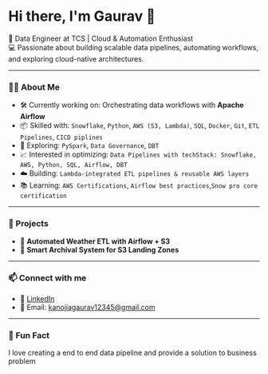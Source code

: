 <!--
**kanojia-gaurav/kanojia-gaurav** is a ✨ _special_ ✨ repository because its `README.md` (this file) appears on your GitHub profile.

Here are some ideas to get you started:

- 🔭 I’m currently working on ...
- 🌱 I’m currently learning ...
- 👯 I’m looking to collaborate on ...
- 🤔 I’m looking for help with ...
- 💬 Ask me about ...
- 📫 How to reach me: ...
- 😄 Pronouns: ...
- ⚡ Fun fact: ...
-->

# Hi there, I'm Gaurav 👋

🚀 Data Engineer at TCS | Cloud & Automation Enthusiast  
💻 Passionate about building scalable data pipelines, automating workflows, and exploring cloud-native architectures.

---

### 👨‍💻 About Me

- 🛠️ Currently working on: Orchestrating data workflows with **Apache Airflow**
- 📦 Skilled with: `Snowflake`, `Python`, `AWS (S3, Lambda)`, `SQL`, `Docker`, `Git`, `ETL Pipelines`, `CICD piplines`
- 🧩 Exploring: `PySpark`, `Data Governance`, `DBT`
- 📈 Interested in optimizing: `Data Pipelines with techStack: Snowflake, AWS, Python, SQL, Airflow, DBT`
- ☁️ Building: `Lambda-integrated ETL pipelines & reusable AWS layers`
- 📚 Learning: `AWS Certifications`, `Airflow best practices`,`Snow pro core certification`

---

### 📘 Projects

- 🔁 **Automated Weather ETL with Airflow + S3**
- 📂 **Smart Archival System for S3 Landing Zones**

---

### 📫 Connect with me

- 💼 [LinkedIn]([https://www.linkedin.com/in/YOUR_HANDLE/](https://www.linkedin.com/in/kanojia-gaurav/))
- 📧 Email: kanojiagaurav12345@gmail.com

---

### 🧠 Fun Fact

I love creating a end to end data pipeline and provide a solution to business problem

